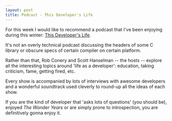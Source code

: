 ```yaml
---
layout: post
title: Podcast - This Developer's Life
---
```


For this week I would like to recommend a podcast that I've been enjoying during this winter: [This Developer's Life](http://thisdeveloperslife.com). 

It's not an overly technical podcast discussing the headers of some C library or obscure specs of certain compiler on certain platform. 

Rather than that, Rob Conery and Scott Hanselman -- the hosts  -- explore all the interesting topics around 'life as a developer': education, taking criticism, fame, getting fired, etc. 

Every show is accompanied by lots of interviews with awesome developers  and a wonderful soundtrack used cleverly to round-up all the ideas of each show.

If you are the kind of developer that 'asks lots of questions' (you should be), enjoyed *The Wonder Years* or are simply prone to introspection, you are definitively gonna enjoy it.

